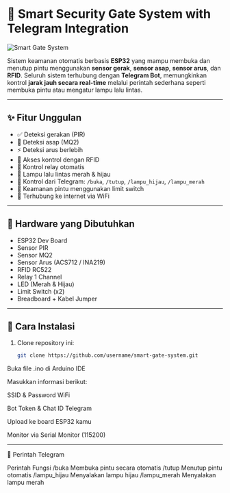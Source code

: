 # 🚨 Smart Security Gate System with Telegram Integration

![Smart Gate System](https://www.example.com/your_image.jpg)

Sistem keamanan otomatis berbasis **ESP32** yang mampu membuka dan menutup pintu menggunakan **sensor gerak**, **sensor asap**, **sensor arus**, dan **RFID**. Seluruh sistem terhubung dengan **Telegram Bot**, memungkinkan kontrol **jarak jauh secara real-time** melalui perintah sederhana seperti membuka pintu atau mengatur lampu lalu lintas.

---

## ✨ Fitur Unggulan

- ✅ Deteksi gerakan (PIR)
- 🚬 Deteksi asap (MQ2)
- ⚡ Deteksi arus berlebih
- 🪪 Akses kontrol dengan RFID
- 🔁 Kontrol relay otomatis
- 🚦 Lampu lalu lintas merah & hijau
- 💬 Kontrol dari Telegram: `/buka`, `/tutup`, `/lampu_hijau`, `/lampu_merah`
- 🔐 Keamanan pintu menggunakan limit switch
- 📡 Terhubung ke internet via WiFi

---

## 🔧 Hardware yang Dibutuhkan

- ESP32 Dev Board
- Sensor PIR
- Sensor MQ2
- Sensor Arus (ACS712 / INA219)
- RFID RC522
- Relay 1 Channel
- LED (Merah & Hijau)
- Limit Switch (x2)
- Breadboard + Kabel Jumper

---

## 🚀 Cara Instalasi

1. Clone repository ini:
   ```bash
   git clone https://github.com/username/smart-gate-system.git
   
Buka file .ino di Arduino IDE

Masukkan informasi berikut:

SSID & Password WiFi

Bot Token & Chat ID Telegram

Upload ke board ESP32 kamu

Monitor via Serial Monitor (115200)

---

📱 Perintah Telegram

Perintah	Fungsi
/buka	Membuka pintu secara otomatis
/tutup	Menutup pintu otomatis
/lampu_hijau	Menyalakan lampu hijau
/lampu_merah	Menyalakan lampu merah
